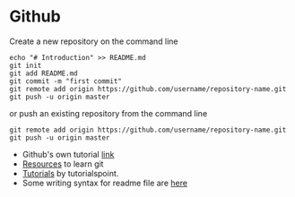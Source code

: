 # Github 
Create a new repository on the command line

```
echo "# Introduction" >> README.md
git init
git add README.md
git commit -m "first commit"
git remote add origin https://github.com/username/repository-name.git
git push -u origin master
```

or push an existing repository from the command line
```
git remote add origin https://github.com/username/repository-name.git
git push -u origin master
```

* Github's own tutorial [link](https://guides.github.com/)
* [Resources](https://try.github.io/) to learn git 
* [Tutorials](https://www.tutorialspoint.com/git/index.htm) by tutorialspoint.
* Some writing syntax for readme file are [here](https://kramdown.gettalong.org/syntax.html)
